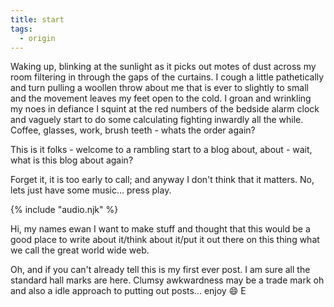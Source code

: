 ```yaml
---
title: start
tags:
  - origin
---
```


Waking up, blinking at the sunlight as it picks out motes of dust across my room
filtering in through the gaps of the curtains. I cough a little pathetically and
turn pulling a woollen throw about me that is ever to slightly to small and the
movement leaves my feet open to the cold. I groan and wrinkling my noes in
defiance I squint at the red numbers of the bedside alarm clock and vaguely start
to do some calculating fighting inwardly all the while. Coffee, glasses, work,
brush teeth - whats the order again?

This is it folks - welcome to a rambling start to a blog about, about -
wait, what is this blog about again?

Forget it, it is too early to call; and anyway I don't think that it matters.
No, lets just have some music... press play.


<audio id="song"><source src="{{ '/posts/plinkReverse.mp3' | url }}"/></audio>
<audio id="songB"><source src="{{ '/posts/combingExperimentOP1.mp3' | url }}"/></audio>
{% include "audio.njk" %}

Hi, my names ewan I want to make stuff and thought that this would be a good
place to write about it/think about it/put it out there on this thing what we
call the great world wide web.

Oh, and if you can't already tell this is my first ever post. I am sure all the
standard hall marks are here. Clumsy awkwardness may be a trade mark oh and also
a idle approach to putting out posts... enjoy :smile: E


